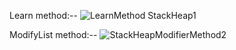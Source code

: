 Learn method:--
![LearnMethod StackHeap1](https://github.com/SoniNishaJD/Heap-Stack-Memory-Example-2023/assets/123350510/0ae9dbcc-b178-4f15-9109-8854e111b991)


ModifyList method:--
![StackHeapModifierMethod2](https://github.com/SoniNishaJD/Heap-Stack-Memory-Example-2023/assets/123350510/67547565-2f03-42df-8923-53f6fc1049cd)
